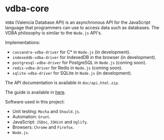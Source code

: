 # vdba-core

`VDBA` (Valencia Database API) is an asynchronous API for the JavaScript language
that programmers can use to access data such as databases.
The VDBA philosophy is similar to the `Node.js` API's.

Implementations:

  - `cassandra-vdba-driver` for C* in `Node.js` (in development).
  - `indexeddb-vdba-driver` for IndexedDB in the browser (in development).
  - `postgresql-vdba-driver` for PostgreSQL in `Node.js` (coming soon).
  - `redis-vdba-driver` for Redis in `Node.js` (coming soon).
  - `sqlite-vdba-driver` for SQLite in `Node.js` (in development).

The API documentation is available in `doc/api.html.zip`.

The guide is available in [here](https://github.com/raulggonzalez/vdba-doc).

Software used in this project:

  - Unit testing: `Mocha` and `Should.js`.
  - Automation: `Grunt`.
  - JavaScript: `JSDoc`, `JSHint` and `Uglify`.
  - Browsers: `Chrome` and `Firefox`.
  - `Node.js`.